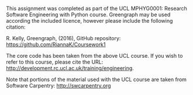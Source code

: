

This assignment was completed as part of the UCL MPHYG0001: Research Software Engineering with Python course. Greengraph may be used according the included licence, however please include the following citation:

R. Kelly, Greengraph, (2016), GitHub repository: https://github.com/RiannaK/Coursework1 

The core code has been taken from the above UCL course. If you wish to refer to this course, please cite the URL: http://development.rc.ucl.ac.uk/training/engineering. 

Note that portions of the material used with the UCL course are taken from Software Carpentry: http://swcarpentry.org


